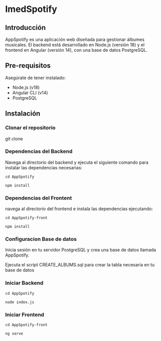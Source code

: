 # ImedSpotify

## Introducción
AppSpotify es una aplicación web diseñada para gestionar álbumes musicales. El backend está desarrollado en Node.js (versión 18) y el frontend en Angular (versión 14), con una base de datos PostgreSQL.

## Pre-requisitos
Asegúrate de tener instalado:
- Node.js (v18)
- Angular CLI (v14)
- PostgreSQL

## Instalación

### Clonar el repositorio

git clone <url-del-repositorio>

### Dependencias del Backend

Navega al directorio del backend y ejecuta el siguiente comando para instalar las dependencias necesarias:

```
cd AppSpotify

npm install
```
### Dependencias del Frontent

navega al directorio del frontend e instala las dependencias ejecutando:

```
cd AppSpotify-front

npm install
```
### Configuracion Base de datos

Inicia sesión en tu servidor PostgreSQL y crea una base de datos llamada AppSpotify.

Ejecuta el script CREATE_ALBUMS.sql para crear la tabla necesaria en tu base de datos

### Iniciar Backend
```
cd AppSpotify

node index.js
```
### Iniciar Frontend

```
cd AppSpotify-front

ng serve
```